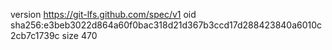 version https://git-lfs.github.com/spec/v1
oid sha256:e3beb3022d864a60f0bac318d21d367b3ccd17d288423840a6010c2cb7c1739c
size 470
